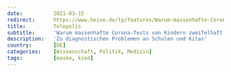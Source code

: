 ```yaml
---
date:          2021-03-15
redirect:      https://www.heise.de/tp/features/Warum-massenhafte-Corona-Tests-von-Kindern-zweifelhaft-sind-5987880.html
title:         Telepolis
subtitle:      'Warum massenhafte Corona-Tests von Kindern zweifelhaft sind'
description:   'Zu diagnostischen Problemen an Schulen und Kitas'
country:       [DE]
categories:    [Wissenschaft, Politik, Medizin]
tags:          [maske, kind]
---
```

